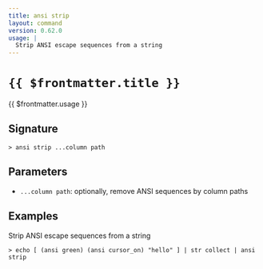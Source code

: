 ```yaml
---
title: ansi strip
layout: command
version: 0.62.0
usage: |
  Strip ANSI escape sequences from a string
---
```


# `{{ $frontmatter.title }}`

<div style='white-space: pre-wrap;'>{{ $frontmatter.usage }}</div>

## Signature

```> ansi strip ...column path```

## Parameters

 -  `...column path`: optionally, remove ANSI sequences by column paths

## Examples

Strip ANSI escape sequences from a string
```shell
> echo [ (ansi green) (ansi cursor_on) "hello" ] | str collect | ansi strip
```
